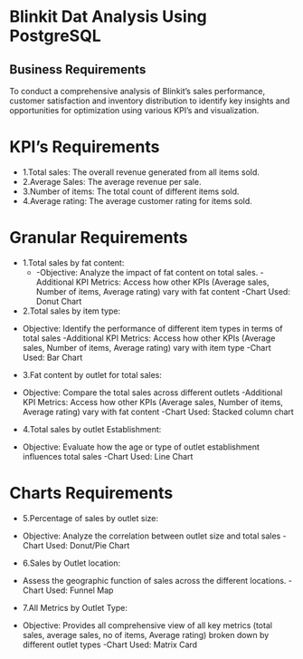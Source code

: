# Blinkit Dat Analysis Using PostgreSQL

## Business Requirements

To conduct a comprehensive analysis of Blinkit’s sales performance, customer satisfaction and inventory distribution to identify key insights and opportunities for optimization using various KPI’s and visualization.

# KPI’s Requirements
* 1.Total sales: The overall revenue generated from all items sold.
* 2.Average Sales: The average revenue per sale.
* 3.Number of items: The total count of different items sold.
* 4.Average rating: The average customer rating for items sold.

# Granular Requirements
* 1.Total sales by fat content:
   * -Objective: Analyze the impact of fat content on total sales.
-Additional KPI Metrics: Access how other KPIs (Average sales, Number of items, Average rating) vary with fat content
-Chart Used: Donut Chart
* 2.Total sales by item type:
- Objective: Identify the performance of different item types in terms of total sales
-Additional KPI Metrics: Access how other KPIs (Average sales, Number of items, Average rating) vary with item type
-Chart Used: Bar Chart
* 3.Fat content by outlet for total sales: 
- Objective: Compare the total sales across different outlets
-Additional KPI Metrics: Access how other KPIs (Average sales, Number of items, Average rating) vary with fat content
-Chart Used: Stacked column chart
* 4.Total sales by outlet Establishment: 
- Objective: Evaluate how the age or type of outlet establishment influences total sales
-Chart Used: Line Chart

# Charts Requirements
* 5.Percentage of sales by outlet size:
- Objective: Analyze the correlation between outlet size and total sales
-Chart Used: Donut/Pie Chart
* 6.Sales by Outlet location: 
- Assess the geographic function of sales across the different locations.
-Chart Used: Funnel Map
* 7.All Metrics by Outlet Type:
- Objective: Provides all comprehensive view of all key metrics (total sales, average sales, no of items, Average rating) broken down by different outlet types
-Chart Used: Matrix Card

